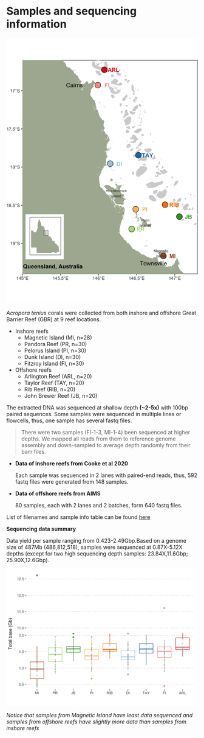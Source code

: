 Samples and sequencing information
================

![](figures/Atenius-sampling.png)<!-- -->

*Acropora tenius* corals were collected from both inshore and offshore
Great Barrier Reef (GBR) at 9 reef locations.

- Inshore reefs
  - Magnetic Island (MI, n=28)
  - Pandora Reef (PR, n=30)
  - Pelorus Island (PI, n=30)
  - Dunk Island (DI, n=30)
  - Fitzroy Island (FI, n=30)
- Offshore reefs
  - Arlington Reef (ARL, n=20)
  - Taylor Reef (TAY, n=20)
  - Rib Reef (RIB, n=20)
  - John Brewer Reef (JB, n=20)

The extracted DNA was sequenced at shallow depth **(\~2-5x)** with 100bp
paired sequences. Some samples were sequenced in multiple lines or
flowcells, thus, one sample has several fastq files.

> There were two samples (FI-1-3, MI-1-4) been sequenced at higher
> depths. We mapped all reads from them to reference genome assembly and
> down-sampled to average depth randomly from their bam files.

- **Data of inshore reefs from Cooke et al 2020**

  Each sample was sequenced in 2 lanes with paired-end reads, thus, 592
  fastq files were generated from 148 samples.

- **Data of offshore reefs from AIMS**

  80 samples, each with 2 lanes and 2 batches, form 640 fastq files.

List of filenames and sample info table can be found
[here](https://docs.google.com/spreadsheets/d/1sArk4d6xUXZzDHxBPvQEfcudYWERo7W7Xp-Va3FbQeE/edit?usp=sharing)

**Sequencing data summary**

Data yield per sample ranging from 0.423-2.49Gbp.Based on a genome size
of 487Mb (486,812,518), samples were sequenced at 0.87X-5.12X depths
(except for two high sequencing depth samples: 23.84X,11.6Gbp;
25.90X,12.6Gbp).

<img src="00.sample_sequencing_info_files/figure-gfm/seq-data-1.png" width="672" />

*Notice that samples from Magnetic Island have least data sequenced and
samples from offshore reefs have slightly more data than samples from
inshore reefs*
